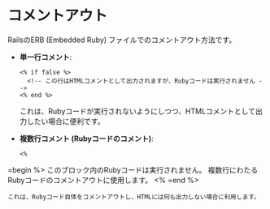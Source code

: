# コメントアウト

RailsのERB (Embedded Ruby) ファイルでのコメントアウト方法です。

- **単一行コメント**:
  ```erb
  <% if false %>
    <!-- この行はHTMLコメントとして出力されますが、Rubyコードは実行されません -->
  <% end %>
  ```
  これは、Rubyコードが実行されないようにしつつ、HTMLコメントとして出力したい場合に便利です。

- **複数行コメント (Rubyコードのコメント)**:
  ```erb
  <% 
=begin %>
    このブロック内のRubyコードは実行されません。
    複数行にわたるRubyコードのコメントアウトに使用します。
  <% 
=end %>
  ```
  これは、Rubyコード自体をコメントアウトし、HTMLには何も出力しない場合に利用します。